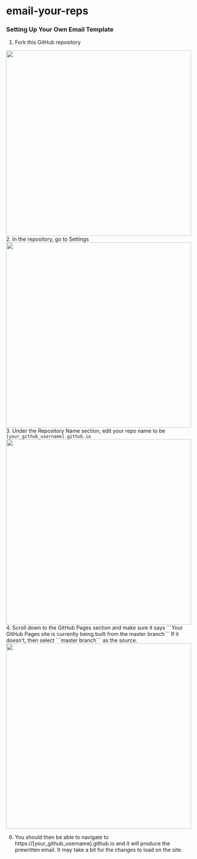 # email-your-reps

### Setting Up Your Own Email Template
1. Fork this GitHub repository 
<img src="https://github-images.s3.amazonaws.com/help/bootcamp/Bootcamp-Fork.png" width=500>
2. In the repository, go to Settings 
<img src="https://guides.github.com/features/pages/repo-settings.png" width=500>
3. Under the Repository Name section, edit your repo name to be <code>[your_github_username].github.io</code>
<img src="https://github-images.s3.amazonaws.com/enterprise/2.14/assets/images/help/repository/repository-name-change.png" width=500>
4. Scroll down to the GitHub Pages section and make sure it says ```Your GitHub Pages site is currently being built from the master branch``` If it doesn't, then select ```master branch``` as the source.
<img src="https://guides.github.com/features/pages/launch-theme-chooser.png" width=500
5. Edit index.html file to suit your needs. Change the mailto: address, the subject, the bcc recipients, and the message body to whatever you need them to be. (Tip: In the message body, if you need to add in a line break, use ```%0D%0A```) <br>

6. You should then be able to navigate to https://[your_github_username].github.io and it will produce the prewritten email. It may take a bit for the changes to load on the site.
